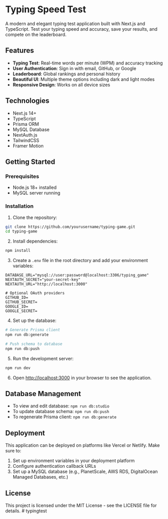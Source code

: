 # Typing Speed Test

A modern and elegant typing test application built with Next.js and TypeScript. Test your typing speed and accuracy, save your results, and compete on the leaderboard.

## Features

- **Typing Test**: Real-time words per minute (WPM) and accuracy tracking
- **User Authentication**: Sign in with email, GitHub, or Google
- **Leaderboard**: Global rankings and personal history
- **Beautiful UI**: Multiple theme options including dark and light modes
- **Responsive Design**: Works on all device sizes

## Technologies

- Next.js 14+
- TypeScript
- Prisma ORM
- MySQL Database
- NextAuth.js
- TailwindCSS
- Framer Motion

## Getting Started

### Prerequisites

- Node.js 18+ installed
- MySQL server running

### Installation

1. Clone the repository:
```bash
git clone https://github.com/yourusername/typing-game.git
cd typing-game
```

2. Install dependencies:
```bash
npm install
```

3. Create a `.env` file in the root directory and add your environment variables:
```
DATABASE_URL="mysql://user:password@localhost:3306/typing_game"
NEXTAUTH_SECRET="your-secret-key"
NEXTAUTH_URL="http://localhost:3000"

# Optional OAuth providers
GITHUB_ID=
GITHUB_SECRET=
GOOGLE_ID=
GOOGLE_SECRET=
```

4. Set up the database:
```bash
# Generate Prisma client
npm run db:generate

# Push schema to database
npm run db:push
```

5. Run the development server:
```bash
npm run dev
```

6. Open [http://localhost:3000](http://localhost:3000) in your browser to see the application.

## Database Management

- To view and edit database: `npm run db:studio`
- To update database schema: `npm run db:push`
- To regenerate Prisma client: `npm run db:generate`

## Deployment

This application can be deployed on platforms like Vercel or Netlify. Make sure to:

1. Set up environment variables in your deployment platform
2. Configure authentication callback URLs 
3. Set up a MySQL database (e.g., PlanetScale, AWS RDS, DigitalOcean Managed Databases, etc.)

## License

This project is licensed under the MIT License - see the LICENSE file for details. # typingtest
